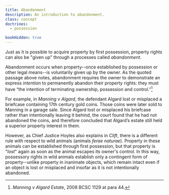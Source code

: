 ```yaml
---
title: Abandonment
description: An introduction to abandonment.
class: concept
doctrines:
  - possession

bookHidden: true
---
```


Just as it is possible to acquire property by first possession, property rights can also be "given up" through a processes called *abandonment*. 

Abandonment occurs when property--once established by possession or other legal means--is voluntarily given up by the owner. As the quoted passage above notes, abandonment requires the owner to demonstrate an express *intention* to permanently abandon their property rights: they must have “the intention of terminating ownership, possession and control.”[^manning2008]

For example, in *Manning v Algard*, the defendant Algard lost or misplaced a briefcase containing 17th century gold coins. Those coins were later sold to Manning in a garage sale. Since Algard lost or misplaced his briefcase rather than intentionally leaving it behind, the court found that he had not abandoned the coins, and therefore concluded that Algard’s estate still held a superior property interest in them. 

However, as Chief Justice Hoyles also explains in *Clift*, there is a different rule with respect to wild animals (animals *ferae naturae*). Property in these animals can be established through first possession, but that property is "*lost*" again as soon as the animal escapes its owner's control. In this way, possessory rights in wild animals establish only a contingent form of property--unlike property in inanimate objects, which remain intact even if an object is lost or misplaced and insofar as it is not intentionally abandoned.

[^manning2008]: *Manning v Algard Estate*, 2008 BCSC 1129 at para 44. 
